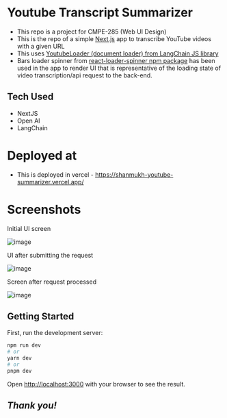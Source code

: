 # Youtube Transcript Summarizer

- This repo is a project for CMPE-285 (Web UI Design)
- This is the repo of a simple [Next.js](https://nextjs.org/) app to transcribe YouTube videos with a given URL
- This uses [YoutubeLoader (document loader) from LangChain JS library](https://js.langchain.com/docs/modules/data_connection/document_loaders/integrations/web_loaders/youtube)
- Bars loader spinner from [react-loader-spinner npm package](https://mhnpd.github.io/react-loader-spinner/docs/components/bars) has been used in the app to render UI that is representative of the loading state of video transcription/api request to the back-end.

## Tech Used

- NextJS
- Open AI
- LangChain

# Deployed at

- This is deployed in vercel - https://shanmukh-youtube-summarizer.vercel.app/

# Screenshots

Initial UI screen

![image](https://github.com/Shanmukh459/Youtube-summarizer-nextjs/assets/52078988/220fe336-60a5-48fa-b229-1aeddf8abd04)

UI after submitting the request

![image](https://github.com/Shanmukh459/Youtube-summarizer-nextjs/assets/52078988/9830b5d4-619a-4638-94ae-12100367fb1c)

Screen after request processed

![image](https://github.com/Shanmukh459/Youtube-summarizer-nextjs/assets/52078988/29bc207f-a608-4580-bda5-bc86a43a0204)


## Getting Started

First, run the development server:

```bash
npm run dev
# or
yarn dev
# or
pnpm dev
```

Open [http://localhost:3000](http://localhost:3000) with your browser to see the result.

## _Thank you!_
